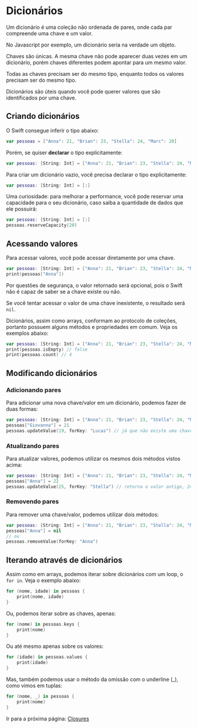 # Dicionários

Um dicionário é uma coleção não ordenada de pares, onde cada par compreende uma chave e um valor. 

No Javascript por exemplo, um dicionário seria na verdade um objeto.

Chaves são únicas. A mesma chave não pode aparecer duas vezes em um dicionário, porém chaves diferentes podem apontar para um mesmo valor.

Todas as chaves precisam ser do mesmo tipo, enquanto todos os valores precisam ser do mesmo tipo.

Dicionários são úteis quando você pode querer valores que são identificados por uma chave. 

## Criando dicionários

O Swift consegue inferir o tipo abaixo:

```swift
var pessoas = ["Anna": 21, "Brian": 23, "Stella": 24, "Marc": 20]
```

Porém, se quiser **declarar** o tipo explicitamente:

```swift
var pessoas: [String: Int] = ["Anna": 21, "Brian": 23, "Stella": 24, "Marc": 20]
```

Para criar um dicionário vazio, você precisa declarar o tipo explicitamente:

```swift
var pessoas: [String: Int] = [:]
```

Uma curiosidade: para melhorar a performance, você pode reservar uma capacidade para o seu dicionário, caso saiba a quantidade de dados que ele possuirá:

```swift
var pessoas: [String: Int] = [:]
pessoas.reserveCapacity(20)
```

## Acessando valores

Para acessar valores, você pode acessar diretamente por uma chave.

```swift
var pessoas: [String: Int] = ["Anna": 21, "Brian": 23, "Stella": 24, "Marc": 20]
print(pessoas["Anna"])
```

Por questões de segurança, o valor retornado será opcional, pois o Swift não é capaz de saber se a chave existe ou não.

Se você tentar acessar o valor de uma chave inexistente, o resultado será `nil`.

Dicionários, assim como arrays, conformam ao protocolo de coleções, portanto possuem alguns métodos e propriedades em comum. Veja os exemplos abaixo:

```swift
var pessoas: [String: Int] = ["Anna": 21, "Brian": 23, "Stella": 24, "Marc": 20]
print(pessoas.isEmpty) // false
print(pessoas.count) // 4
```

## Modificando dicionários

### Adicionando pares

Para adicionar uma nova chave/valor em um dicionário, podemos fazer de duas formas:

```swift
var pessoas: [String: Int] = ["Anna": 21, "Brian": 23, "Stella": 24, "Marc": 20]
pessoas["Giovanna"] = 21
pessoas.updateValue(19, forKey: "Lucas") // já que não existe uma chave "Lucas", será criada uma e o retorno é nil
```

### Atualizando pares

Para atualizar valores, podemos utilizar os mesmos dois métodos vistos acima:

```swift
var pessoas: [String: Int] = ["Anna": 21, "Brian": 23, "Stella": 24, "Marc": 20]
pessoas["Anna"] = 22
pessoas.updateValue(25, forKey: "Stella") // retorna o valor antigo, 24. 
```

### Removendo pares

Para remover uma chave/valor, podemos utilizar dois métodos:

```swift
var pessoas: [String: Int] = ["Anna": 21, "Brian": 23, "Stella": 24, "Marc": 20]
pessoas["Anna"] = nil
// ou
pessoas.removeValue(forKey: "Anna")
```

## Iterando através de dicionários

Assim como em arrays, podemos iterar sobre dicionários com um loop, o `for in`. Veja o exemplo abaixo:

```swift
for (nome, idade) in pessoas {
    print(nome, idade)
}
```

Ou, podemos iterar sobre as chaves, apenas:

```swift
for (nome) in pessoas.keys {
    print(nome)
}
```

Ou até mesmo apenas sobre os valores:

```swift
for (idade) in pessoas.values {
    print(idade)
}
```

Mas, também podemos usar o método da omissão com o underline (_), como vimos em tuplas:

```swift
for (nome, _) in pessoas {
    print(nome)
}
```

Ir para a próxima página: [Closures](docs/linguagem/12-closures.md)